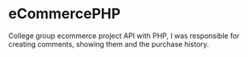 # eCommercePHP

College group ecommerce project API with PHP, I was responsible for creating comments, showing them and the purchase history.
